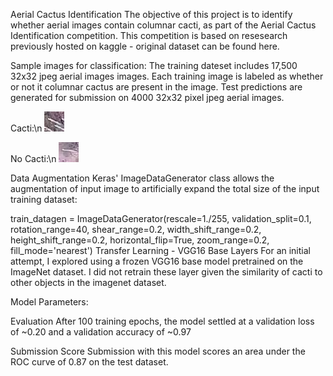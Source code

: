 Aerial Cactus Identification
The objective of this project is to identify whether aerial images contain columnar cacti, as part of the Aerial Cactus Identification competition. This competition is based on resesearch previously hosted on kaggle - original dataset can be found here.

Sample images for classification:
The training dateset includes 17,500 32x32 jpeg aerial images images. Each training image is labeled as whether or not it columnar cactus are present in the image. Test predictions are generated for submission on 4000 32x32 pixel jpeg aerial images.

Cacti:\n
![Cacti:](https://github.com/Deepthi-cloud/Machine-Learning-Capstone-Project-/blob/master/Images/000c8a36845c0208e833c79c1bffedd1.jpg)

No Cacti:\n
![No Cacti:](https://github.com/Deepthi-cloud/Machine-Learning-Capstone-Project-/blob/master/Images/00ba3da3fe6d600703e28dece68fbb12.jpg)


Data Augmentation
Keras' ImageDataGenerator class allows the augmentation of input image to artificially expand the total size of the input training dataset:

train_datagen = ImageDataGenerator(rescale=1./255,
                                   validation_split=0.1,
                                   rotation_range=40,
                                   shear_range=0.2,
                                   width_shift_range=0.2,
                                   height_shift_range=0.2,
                                   horizontal_flip=True,
                                   zoom_range=0.2,
                                   fill_mode='nearest')
Transfer Learning - VGG16 Base Layers
For an initial attempt, I explored using a frozen VGG16 base model pretrained on the ImageNet dataset. I did not retrain these layer given the similarity of cacti to other objects in the imagenet dataset.

Model Parameters:


Evaluation
After 100 training epochs, the model settled at a validation loss of ~0.20 and a validation accuracy of ~0.97



Submission Score
Submission with this model scores an area under the ROC curve of 0.87 on the test dataset.
